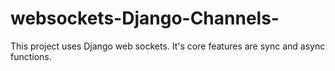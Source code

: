 # websockets-Django-Channels-
This project uses Django web sockets. It's core features are sync and async functions. 
